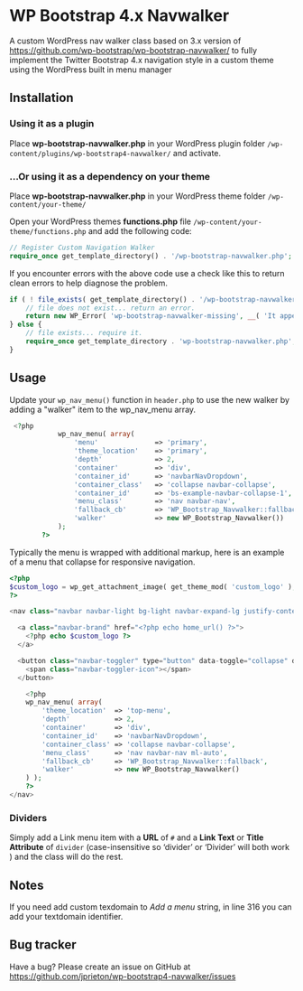 # WP Bootstrap 4.x Navwalker

A custom WordPress nav walker class based on 3.x version of https://github.com/wp-bootstrap/wp-bootstrap-navwalker/ to fully implement the Twitter Bootstrap 4.x navigation style in a custom theme using the WordPress built in menu manager

## Installation

### Using it as a plugin

Place **wp-bootstrap-navwalker.php** in your WordPress plugin folder `/wp-content/plugins/wp-bootstrap4-navwalker/` and activate.

### ...Or using it as a dependency on your theme

Place **wp-bootstrap-navwalker.php** in your WordPress theme folder `/wp-content/your-theme/`

Open your WordPress themes **functions.php** file  `/wp-content/your-theme/functions.php` and add the following code:

```php
// Register Custom Navigation Walker
require_once get_template_directory() . '/wp-bootstrap-navwalker.php';
```

If you encounter errors with the above code use a check like this to return clean errors to help diagnose the problem.

```php
if ( ! file_exists( get_template_directory() . '/wp-bootstrap-navwalker.php' ) ) {
	// file does not exist... return an error.
	return new WP_Error( 'wp-bootstrap-navwalker-missing', __( 'It appears the wp-bootstrap-navwalker.php file may be missing.', 'wp-bootstrap-navwalker' ) );
} else {
	// file exists... require it.
    require_once get_template_directory . 'wp-bootstrap-navwalker.php';
}
```

## Usage

Update your `wp_nav_menu()` function in `header.php` to use the new walker by adding a "walker" item to the wp_nav_menu array.

```php
 <?php
            wp_nav_menu( array(
                'menu'              => 'primary',
                'theme_location'    => 'primary',
                'depth'             => 2,
                'container'         => 'div',
                'container_id'      => 'navbarNavDropdown',
                'container_class'   => 'collapse navbar-collapse',
                'container_id'      => 'bs-example-navbar-collapse-1',
                'menu_class'        => 'nav navbar-nav',
                'fallback_cb'       => 'WP_Bootstrap_Navwalker::fallback',
                'walker'            => new WP_Bootstrap_Navwalker())
            );
        ?>
```


Typically the menu is wrapped with additional markup, here is an example of a menu that collapse for responsive navigation.

```php
<?php
$custom_logo = wp_get_attachment_image( get_theme_mod( 'custom_logo' ), 'full' );
?>

<nav class="navbar navbar-light bg-light navbar-expand-lg justify-content-between">

  <a class="navbar-brand" href="<?php echo home_url() ?>">
    <?php echo $custom_logo ?>
  </a>

  <button class="navbar-toggler" type="button" data-toggle="collapse" data-target="#navbarNavDropdown" aria-controls="navbarNavDropdown" aria-expanded="false" aria-label="Toggle navigation">
    <span class="navbar-toggler-icon"></span>
  </button>

    <?php
    wp_nav_menu( array(
        'theme_location'  => 'top-menu',
        'depth'           => 2,
        'container'       => 'div',
        'container_id'    => 'navbarNavDropdown',
        'container_class' => 'collapse navbar-collapse',
        'menu_class'      => 'nav navbar-nav ml-auto',
        'fallback_cb'     => 'WP_Bootstrap_Navwalker::fallback',
        'walker'          => new WP_Bootstrap_Navwalker()
    ) );
    ?>
</nav>
```

### Dividers

Simply add a Link menu item with a **URL** of `#` and a **Link Text** or **Title Attribute** of `divider` (case-insensitive so ‘divider’ or ‘Divider’ will both work ) and the class will do the rest.

## Notes

If you need add custom texdomain to _Add a menu_ string, in line 316 you can add your textdomain identifier.

## Bug tracker

Have a bug? Please create an issue on GitHub at https://github.com/jprieton/wp-bootstrap4-navwalker/issues
